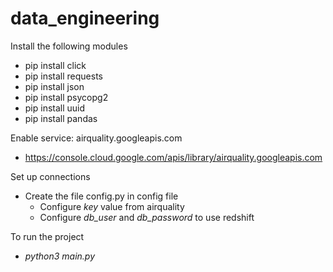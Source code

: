 # data_engineering

Install the following modules
- pip install click
- pip install requests
- pip install json
- pip install psycopg2
- pip install uuid
- pip install pandas

Enable service: airquality.googleapis.com
- https://console.cloud.google.com/apis/library/airquality.googleapis.com

Set up connections
- Create the file config.py in config file
  - Configure _key_ value from airquality
  - Configure _db_user_ and _db_password_ to use redshift

To run the project
- _python3 main.py_
